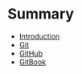 # Summary

* [Introduction](README.md)
* [Git](mds/Git.md)
* [GitHub](mds/GitHub.md)
* [GitBook](mds/GitBook.md)


